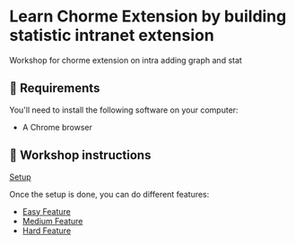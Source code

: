 # Learn Chorme Extension by building statistic intranet extension
Workshop for chorme extension on intra adding graph and stat

## 📝 Requirements

You'll need to install the following software on your computer:

- A Chrome browser

## 🚀 Workshop instructions

[Setup](1_setup/README.md)

Once the setup is done, you can do different features:

- [Easy Feature](2_easy_features/README.md)
- [Medium Feature](3_medium_features/README.md)
- [Hard Feature](4_hard_features/README.md)

